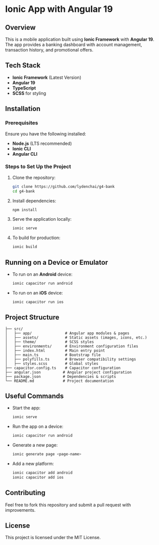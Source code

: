 # Ionic App with Angular 19

## Overview
This is a mobile application built using **Ionic Framework** with **Angular 19**. The app provides a banking dashboard with account management, transaction history, and promotional offers.

## Tech Stack
- **Ionic Framework** (Latest Version)
- **Angular 19**
- **TypeScript**
- **SCSS** for styling

## Installation
### Prerequisites
Ensure you have the following installed:
- **Node.js** (LTS recommended)
- **Ionic CLI**
- **Angular CLI**

### Steps to Set Up the Project
1. Clone the repository:
   ```sh
   git clone https://github.com/lydenchai/g4-bank
   cd g4-bank
   ```
2. Install dependencies:
   ```sh
   npm install
   ```
3. Serve the application locally:
   ```sh
   ionic serve
   ```
4. To build for production:
   ```sh
   ionic build
   ```

## Running on a Device or Emulator
- To run on an **Android** device:
  ```sh
  ionic capacitor run android
  ```
- To run on an **iOS** device:
  ```sh
  ionic capacitor run ios
  ```

## Project Structure
```
├── src/
│   ├── app/               # Angular app modules & pages
│   ├── assets/            # Static assets (images, icons, etc.)
│   ├── theme/             # SCSS styles
│   ├── environments/      # Environment configuration files
│   ├── index.html         # Main entry point
│   ├── main.ts            # Bootstrap file
│   ├── polyfills.ts       # Browser compatibility settings
│   ├── styles.scss        # Global styles
├── capacitor.config.ts    # Capacitor configuration
├── angular.json          # Angular project configuration
├── package.json          # Dependencies & scripts
└── README.md             # Project documentation
```

## Useful Commands
- Start the app:
  ```sh
  ionic serve
  ```
- Run the app on a device:
  ```sh
  ionic capacitor run android
  ```
- Generate a new page:
  ```sh
  ionic generate page <page-name>
  ```
- Add a new platform:
  ```sh
  ionic capacitor add android
  ionic capacitor add ios
  ```

## Contributing
Feel free to fork this repository and submit a pull request with improvements.

## License
This project is licensed under the MIT License.

